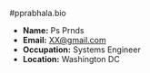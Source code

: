 #pprabhala.bio
- **Name:** Ps Prnds
- **Email:** XX@gmail.com
- **Occupation:** Systems Engineer
- **Location:** Washington DC
